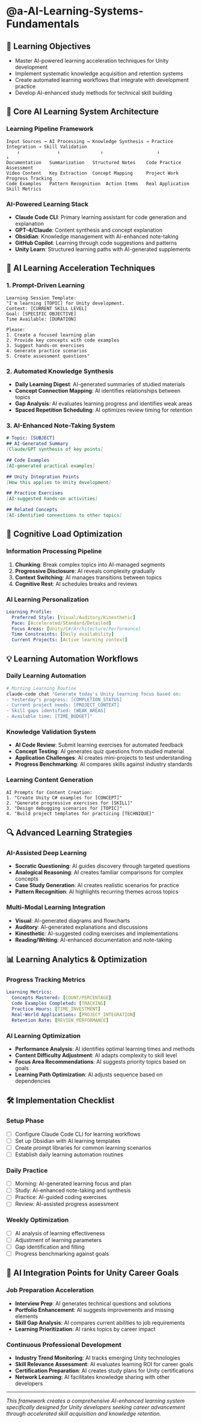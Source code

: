 # @a-AI-Learning-Systems-Fundamentals

## 🎯 Learning Objectives
- Master AI-powered learning acceleration techniques for Unity development
- Implement systematic knowledge acquisition and retention systems
- Create automated learning workflows that integrate with development practice
- Develop AI-enhanced study methods for technical skill building

## 🔧 Core AI Learning System Architecture

### Learning Pipeline Framework
```
Input Sources → AI Processing → Knowledge Synthesis → Practice Integration → Skill Validation
    ↓              ↓               ↓                    ↓                  ↓
Documentation   Summarization   Structured Notes    Code Practice    Assessment
Video Content   Key Extraction  Concept Mapping     Project Work     Progress Tracking
Code Examples   Pattern Recognition  Action Items   Real Application  Skill Metrics
```

### AI-Powered Learning Stack
- **Claude Code CLI**: Primary learning assistant for code generation and explanation
- **GPT-4/Claude**: Content synthesis and concept explanation
- **Obsidian**: Knowledge management with AI-enhanced note-taking
- **GitHub Copilot**: Learning through code suggestions and patterns
- **Unity Learn**: Structured learning paths with AI-generated supplements

## 🚀 AI Learning Acceleration Techniques

### 1. Prompt-Driven Learning
```
Learning Session Template:
"I'm learning [TOPIC] for Unity development. 
Context: [CURRENT SKILL LEVEL]
Goal: [SPECIFIC OBJECTIVE]
Time Available: [DURATION]

Please:
1. Create a focused learning plan
2. Provide key concepts with code examples
3. Suggest hands-on exercises
4. Generate practice scenarios
5. Create assessment questions"
```

### 2. Automated Knowledge Synthesis
- **Daily Learning Digest**: AI-generated summaries of studied materials
- **Concept Connection Mapping**: AI identifies relationships between topics
- **Gap Analysis**: AI evaluates learning progress and identifies weak areas
- **Spaced Repetition Scheduling**: AI optimizes review timing for retention

### 3. AI-Enhanced Note-Taking System
```markdown
# Topic: [SUBJECT]
## AI-Generated Summary
[Claude/GPT synthesis of key points]

## Code Examples
[AI-generated practical examples]

## Unity Integration Points
[How this applies to Unity development]

## Practice Exercises
[AI-suggested hands-on activities]

## Related Concepts
[AI-identified connections to other topics]
```

## 🧠 Cognitive Load Optimization

### Information Processing Pipeline
1. **Chunking**: Break complex topics into AI-managed segments
2. **Progressive Disclosure**: AI reveals complexity gradually
3. **Context Switching**: AI manages transitions between topics
4. **Cognitive Rest**: AI schedules breaks and reviews

### AI Learning Personalization
```yaml
Learning Profile:
  Preferred Style: [Visual/Auditory/Kinesthetic]
  Pace: [Accelerated/Standard/Detailed]
  Focus Areas: [Unity/C#/Architecture/Performance]
  Time Constraints: [Daily availability]
  Current Projects: [Active learning context]
```

## 💡 Learning Automation Workflows

### Daily Learning Automation
```bash
# Morning Learning Routine
claude-code chat "Generate today's Unity learning focus based on:
- Yesterday's progress: [COMPLETION_STATUS]
- Current project needs: [PROJECT_CONTEXT]
- Skill gaps identified: [WEAK_AREAS]
- Available time: [TIME_BUDGET]"
```

### Knowledge Validation System
- **AI Code Review**: Submit learning exercises for automated feedback
- **Concept Testing**: AI generates quiz questions from studied material
- **Application Challenges**: AI creates mini-projects to test understanding
- **Progress Benchmarking**: AI compares skills against industry standards

### Learning Content Generation
```
AI Prompts for Content Creation:
1. "Create Unity C# examples for [CONCEPT]"
2. "Generate progressive exercises for [SKILL]"
3. "Design debugging scenarios for [TOPIC]"
4. "Build project templates for practicing [TECHNIQUE]"
```

## 🔍 Advanced Learning Strategies

### AI-Assisted Deep Learning
- **Socratic Questioning**: AI guides discovery through targeted questions
- **Analogical Reasoning**: AI creates familiar comparisons for complex concepts
- **Case Study Generation**: AI creates realistic scenarios for practice
- **Pattern Recognition**: AI highlights recurring themes across topics

### Multi-Modal Learning Integration
- **Visual**: AI-generated diagrams and flowcharts
- **Auditory**: AI-generated explanations and discussions
- **Kinesthetic**: AI-suggested coding exercises and implementations
- **Reading/Writing**: AI-enhanced documentation and note-taking

## 📊 Learning Analytics & Optimization

### Progress Tracking Metrics
```yaml
Learning Metrics:
  Concepts Mastered: [COUNT/PERCENTAGE]
  Code Examples Completed: [TRACKING]
  Practice Hours: [TIME_INVESTMENT]
  Real-World Applications: [PROJECT_INTEGRATION]
  Retention Rate: [REVIEW_PERFORMANCE]
```

### AI Learning Optimization
- **Performance Analysis**: AI identifies optimal learning times and methods
- **Content Difficulty Adjustment**: AI adapts complexity to skill level
- **Focus Area Recommendations**: AI suggests priority topics based on goals
- **Learning Path Optimization**: AI adjusts sequence based on dependencies

## 🛠️ Implementation Checklist

### Setup Phase
- [ ] Configure Claude Code CLI for learning workflows
- [ ] Set up Obsidian with AI learning templates
- [ ] Create prompt libraries for common learning scenarios
- [ ] Establish daily learning automation routines

### Daily Practice
- [ ] Morning: AI-generated learning focus and plan
- [ ] Study: AI-enhanced note-taking and synthesis
- [ ] Practice: AI-guided coding exercises
- [ ] Review: AI-assisted progress assessment

### Weekly Optimization
- [ ] AI analysis of learning effectiveness
- [ ] Adjustment of learning parameters
- [ ] Gap identification and filling
- [ ] Progress benchmarking against goals

## 🚀 AI Integration Points for Unity Career Goals

### Job Preparation Acceleration
- **Interview Prep**: AI generates technical questions and solutions
- **Portfolio Enhancement**: AI suggests improvements and missing elements
- **Skill Gap Analysis**: AI compares current abilities to job requirements
- **Learning Prioritization**: AI ranks topics by career impact

### Continuous Professional Development
- **Industry Trend Monitoring**: AI tracks emerging Unity technologies
- **Skill Relevance Assessment**: AI evaluates learning ROI for career goals
- **Certification Preparation**: AI creates study plans for Unity certifications
- **Network Learning**: AI facilitates knowledge sharing with other developers

---

*This framework creates a comprehensive AI-enhanced learning system specifically designed for Unity developers seeking career advancement through accelerated skill acquisition and knowledge retention.*